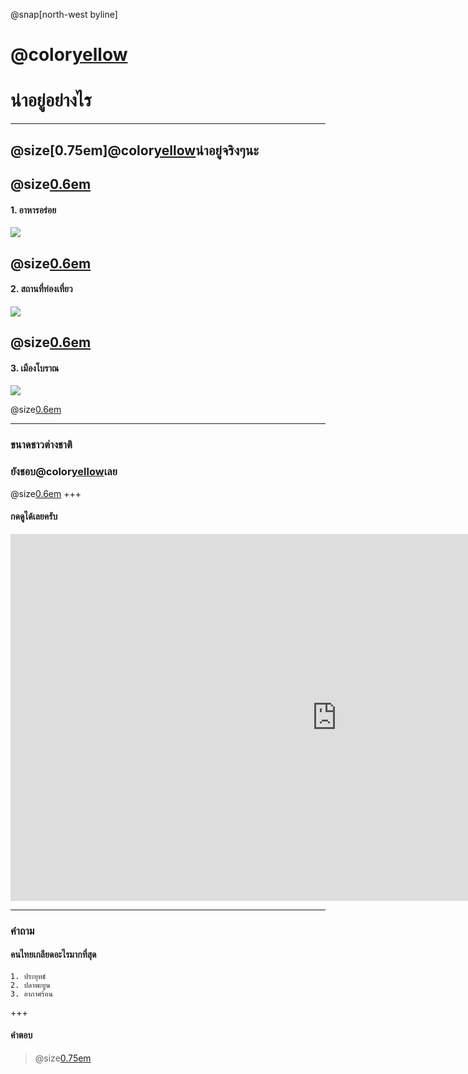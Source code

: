 ﻿@snap[north-west byline]

# @color[yellow](ประเทศไทย)
   # น่าอยู่อย่างไร
---

## @size[0.75em]@color[yellow](ประเทศไทย)น่าอยู่จริงๆนะ

@size[0.6em](ที่@color[yellow](ประเทศไทย)น่าอยู่น่าจะเป็นเพราะอาหารอร่อยกับสถานที่ท่องเที่ยวและเมืองโบราณมั้งครับแต่!ก็ยังมีสิ่งที่ทำให้ป@color[yellow](ประเทศไทย)ม่น่าอยู่ก็มีเยอะนะครับแต่จะไม่พูดถึงแล้วกันครับ)
---
#### 1. อาหารอร่อย
![](https://storage.thaipost.net/main/uploads/photos/big/20190528/image_big_5ced36d011388.jpg)

@size[0.6em](ดูสิครับมันน่าอร่อยมากเลยแต่ละรูปที่เห็น@color[yellow](ประเทศไทย)น่าอยู่จริงๆ)
---
####   2. สถานที่ท่องเที่ยว
![](https://travel.mthai.com/app/uploads/2014/12/good.jpg)

@size[0.6em](สถานที่แต่ละที่มีแต่ที่สวยๆทั้งนั้นเลย@color[yellow](ประเทศไทย)น่าอยู่จริงๆ)
---
####    3. เมืองโบราณ
![](https://s.isanook.com/tr/0/rp/r/w728/ya0xa0m1w0/aHR0cHM6Ly9zLmlzYW5vb2suY29tL3RyLzAvdWQvMjgzLzE0MTU4OTEvdGc0Zy5qcGc=.jpg)

@size[0.6em](เมืองโบราณเป็นที่ๆน่าดึงดูดคนมาดูจริงๆเลยครับสวยงามมาก@color[yellow](ประเทศไทย)น่าอยู่จริงๆ)

---
### ขนาดชาวต่างชาติ
### ยังชอบ@color[yellow](ประเทศไทย)เลย
@size[0.6em](ไม่เชื่อก็มาดู**@color[orange](คลิป)**นี้กันเลยดีกว่าครับ)
+++
#### กดดูได้เลยครับ
<iframe width="1044" height="587" src="https://www.youtube.com/embed/2RZU_Riw824" frameborder="0" allow="accelerometer; autoplay; encrypted-media; gyroscope; picture-in-picture" allowfullscreen></iframe>

---
### คำถาม

#### คนไทยเกลียดอะไรมากที่สุด
    1. ประยุทธ์
    2. ปลาพะยูน
    3. อากาศร้อน
+++
#### คำตอบ
 >@size[0.75em](อากาศร้อน)